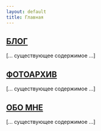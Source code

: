 ```yaml
---
layout: default
title: Главная
---
```


<!-- Hero-секция -->
<section class="hero"></section>

<!-- Разделитель "Блог" -->
<a href="/blog/" class="section-link">
  <section class="section-divider">
    <h2>БЛОГ</h2>
  </section>
</a>

<!-- Категории блога -->
<section class="content-section">
  <div class="categories">
    [... существующее содержимое ...]
  </div>
</section>

<!-- Разделитель "Фотоархив" -->
<a href="/photos/" class="section-link">
  <section class="section-divider">
    <h2>ФОТОАРХИВ</h2>
  </section>
</a>

<!-- Галерея -->
<section class="content-section">
  [... существующее содержимое ...]
</section>

<!-- Разделитель "Обо мне" -->
<a href="/about/" class="section-link">
  <section class="section-divider">
    <h2>ОБО МНЕ</h2>
  </section>
</a>

<!-- Секция "Обо мне" -->
<section class="content-section">
  [... существующее содержимое ...]
</section>
